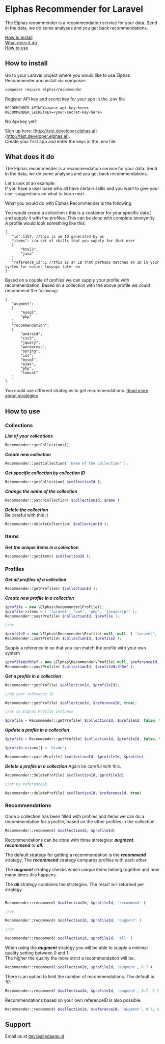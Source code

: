 # Elphas Recommender for Laravel
The Elphas recommender is a recommendation service for your data. Send in the data, we do some analyses and you get back recommendations.

[How to install](#how-to-install)  
[What does it do](#what-does-it-do)  
[How to use](#how-to-use)


## How to install

Go to your Laravel project where you would like to use Elphas Recommender and 
install via composer:
``` bash
composer require elphas/recommender 
```

Register API key and secret key for your app in the .env file
``` text
RECOMMENDER_APIKEY=<your-api-key-here>
RECOMMENDER_SECRETKEY=<your-secret-key-here>
```

No Api key yet? 

Sign up here: [http://test.developer.elphas.ai](http://test.developer.elphas.ai).  
Create your first app and enter the keys in the .env file.

## What does it do
The Elphas recommender is a recommendation service for your data. Send in the data, we do some analyses and you get back recommendations.

Let's look at an example:  
If you have a user base who all have certain skills and you want to give your user suggestions on what to learn next.

What you would do with Elphas Recommender is the following:

You would create a collection ( this is a container for your specific data ) and supply it with the profiles. This can be done with complete anonymity.  
A profile would look something like this:

 ```
{
	"id":1357, //this is an ID generated by us
	"items": //a set of skills that you supply for that user
	[
		"html5",
		"java"
	],
	"reference_id":1 //this is an ID that perhaps matches an ID in your system for easier loopups later on
}
 ```

Based on a couple of profiles we can supply your profile with recommendation. Based on a collection with the above profile we could recommend the following:

 ``` 
{
	"augment":
	[
		"mysql",
		"php"
	],
	"recommendation":
	[
		"android",
		"css3",
		"jquery",
		"wordpress",
		"spring",
		"ios",
		"mysql",
		"ajax",
		"php",
		"tomcat"
	]
}
 ``` 

You could use different strategies to get recommendations. [Read more about strategies](#Recommendations)


## How to use

### Collections

__*List of your collections*__
``` php
Recommender::getCollections();
```

__*Create new collection*__
``` php
Recommender::postCollection( 'Name of the collection' );
```

__*Get specific collection by collection ID*__
``` php
Recommender::getCollection( $collectionId );
```

__*Change the name of the collection*__
``` php
Recommender::patchCollection( $collectionId, $name )
```

__*Delete the collection*__  
Be careful with this :)
``` php
Recommender::deleteCollection( $collectionId );
```

### Items

__*Get the unique items in a collection*__ 

``` php
Recommender::getItems( $collectionId );
```

### Profiles

__*Get all profiles of a collection*__

``` php
Recommender::getProfiles( $collectionId );
```


__*Create new profile in a collection*__

``` php
$profile = new \Elphas\Recommender\Profile();
$profile->items = [ 'laravel', 'vue', 'php', 'javascript' ];
Recommender::postProfile( $collectionId, $profile );

//or

$profile2 = new \Elphas\Recommender\Profile( null, null, [ 'laravel', 'vue', 'php', 'javascript' ] );
Recommender::postProfile( $collectionId, $profile2 );

```

Supply a reference id so that you can match the profile with your own system
``` php
$profileWithRef = new \Elphas\Recommender\Profile( null, $referenceId, [ 'laravel', 'vue', 'php', 'javascript' ] );
Recommender::postProfile( $collectionId, $profileWithRef );
```

__*Get a profile in a collection*__

``` php
Recommender::getProfile( $collectionId, $profileId);

//by your reference ID

Recommender::getProfile( $collectionId, $referenceId, true);

//as an Elphas Profile instance

$profile = Recommender::getProfile( $collectionId, $profileId, false, true);

```

__*Update a profile in a collection*__

``` php
$profile = Recommender::getProfile( $collectionId, $profileId, false, true);

$profile->items[] = 'blade';

Recommender::patchProfile( $collectionId, $profileId, $profile)
```

__*Delete a profile in a collection*__
Again be careful with this.

``` php
Recommender::deleteProfile( $collectionId, $profileId)

//or by referenceID

Recommender::deleteProfile( $collectionId, $referenceId, true)
```

### Recommendations
Once a collection has been filled with profiles and items we can do a recommendation for a profile, based on the other profiles in the collection.

``` php
Recommender::recommend( $collectionId, $profileId)
```

Recommendations can be done with three strategies: __*augment*__, __*recommend*__ or __*all*__.

The default strategy for getting a recommendation is the __*recommend*__ strategy.
The __*recommend*__ strategy compares profiles with each other.

The __*augment*__ strategy checks which unique items belong together and how many times this happens.

The __*all*__ strategy combines the strategies. The result will returned per strategy.



``` php

Recommender::recommend( $collectionId, $profileId, 'recommend' )

//or

Recommender::recommend( $collectionId, $profileId, 'augment' )

//or 

Recommender::recommend( $collectionId, $profileId, 'all' )

```

When using the __*augment*__ strategy you will be able to supply a minimal quality setting between 0 and 1.  
The higher the quality the more strict a recommendation will be.

``` php
Recommender::recommend( $collectionId, $profileId, 'augment', 0.7 )
```

There is an option to limit the number of recommendations. The default is *10*:
``` php
Recommender::recommend( $collectionId, $profileId, 'augment', 0.7, 5 )
```

Recommendations based on your own referenceID is also possible:
``` php
Recommender::recommend( $collectionId, $referenceId, 'augment', 0.7, 5, true )
```



## Support
Email us at dev@alledaags.nl 
	